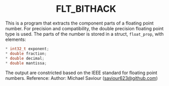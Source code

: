 
# <div align="center"> FLT_BITHACK </div>
This is a program that extracts the component parts of a floating point number.
For precision and compatibility, the double precision floating point type is used. 
The parts of the number is stored in a struct, `float_prop`, with elements:
``` C
* int32_t exponent;
* double fraction;
* double decimal;
* double mantissa;
```
The output are constricted based on the IEEE standard for floating point numbers.
Reference: 
Author: Michael Saviour (saviour623@github.com)
